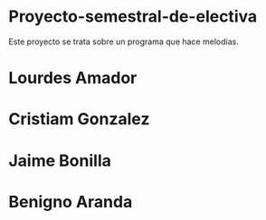 # Proyecto-semestral-de-electiva

Este proyecto se trata sobre un programa que hace melodias.

# Lourdes Amador
# Cristiam Gonzalez
# Jaime Bonilla
# Benigno Aranda
